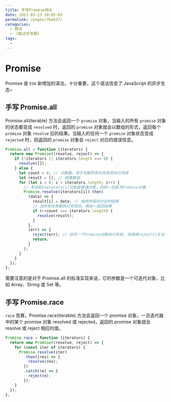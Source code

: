 ```yaml
---
title: 手写Promise相关
date: 2021-03-23 10:05:03
permalink: /pages/76e627/
categories:
  - 面试
  - 《面试手写题》
tags:
  - 
---
```


# Promise

Promise 是 `ES6` 新增加的语法，十分重要，这个语法改变了 JavaScript 的异步生态~

<!-- more -->

## 手写 Promise.all

Promise.all(iterable) 方法会返回一个 `promise` 对象，当输入的所有 `promise` 对象的状态都变成 `resolved` 时，返回的 `promise` 对象就会以数组的形式，返回每个 `promise` 对象 `resolve` 后的结果。当输入的任何一个 `promise` 对象状态变成 `rejected` 时，则返回的 `promise` 对象会 `reject` 对应的错误信息。

```js
Promise.all = function (iterators) {
  return new Promise((resolve, reject) => {
    if (!iterators || iterators.length === 0) {
      resolve([]);
    } else {
      let count = 0; // 计数器，用于判断所有任务是否执行完成
      let result = []; // 结果数组
      for (let i = 0; i < iterators.length; i++) {
        // 考虑到iterators[i]可能是普通对象，则统一包装为Promise对象
        Promise.resolve(iterators[i]).then(
          (data) => {
            result[i] = data; // 按顺序保存对应的结果
            // 当所有任务都执行完成后，再统一返回结果
            if (++count === iterators.length) {
              resolve(result);
            }
          },
          (err) => {
            reject(err); // 任何一个Promise对象执行失败，则调用reject()方法
            return;
          }
        );
      }
    }
  });
};
```

需要注意的是对于 Promise.all 的标准实现来说，它的参数是一个可迭代对象，比如 Array、String 或 Set 等。

## 手写 Promise.race

`race` 竞赛，Promise.race(iterable) 方法会返回一个 promise 对象，一旦迭代器中的某个 promise 对象 resolved 或 rejected，返回的 promise 对象就会 resolve 或 reject 相应的值。

```js
Promise.race = function (iterators) {
  return new Promise((resolve, reject) => {
    for (const iter of iterators) {
      Promise.resolve(iter)
        .then((res) => {
          resolve(res);
        })
        .catch((e) => {
          reject(e);
        });
    }
  });
};
```